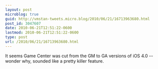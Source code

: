 ```yaml
---
layout: post
microblog: true
guid: http://vmstan-tweets.micro.blog/2010/06/21/16713963680.html
post_id: 3047607
date: 2010-06-21T12:51:22-0600
lastmod: 2010-06-21T12:51:22-0600
type: post
url: /2010/06/21/16713963680.html
---
```

It seems Game Center was cut from the GM to GA versions of iOS 4.0 -- wonder why, sounded like a pretty killer feature.
